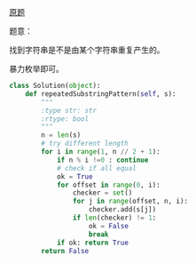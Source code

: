 [原题](https://leetcode.com/problems/repeated-substring-pattern/)


题意：


找到字符串是不是由某个字符串重复产生的。

暴力枚举即可。


```Python
class Solution(object):
    def repeatedSubstringPattern(self, s):
        """
        :type str: str
        :rtype: bool
        """
        n = len(s)
        # try different length
        for i in range(1, n // 2 + 1):
            if n % i !=0 : continue
            # check if all equal
            ok = True
            for offset in range(0, i):
                checker = set()
                for j in range(offset, n, i):
                    checker.add(s[j])
                if len(checker) != 1:
                    ok = False
                    break
            if ok: return True
        return False
            
```